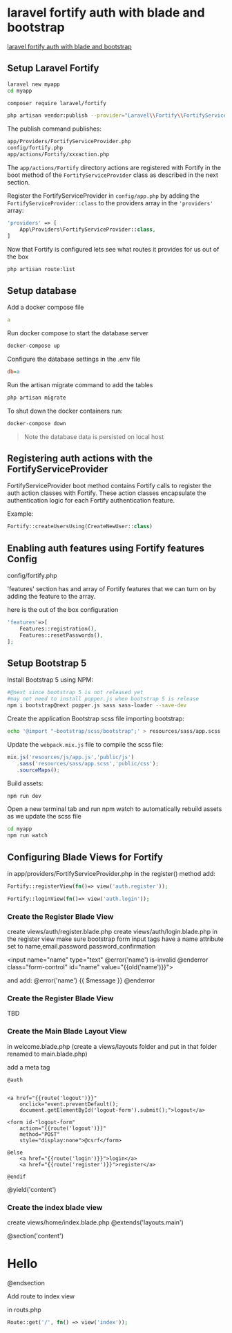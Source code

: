 # laravel fortify auth with blade and bootstrap

[laravel fortify auth with blade and bootstrap](https://aregsar.com/blog/2020/laravel-fortify-auth-with-blade-and-bootstrap)

## Setup Laravel Fortify

```bash
laravel new myapp
cd myapp
```

```bash
composer require laravel/fortify
```

```bash
php artisan vendor:publish --provider="Laravel\\Fortify\\FortifyServiceProvider"
```

The publish command publishes:

```bash
app/Providers/FortifyServiceProvider.php
config/fortify.php
app/actions/Fortify/xxxaction.php
```

The `app/actions/Fortify` directory actions are registered with Fortify in the boot method of the `FortifyServiceProvider` class as described in the next section.

Register the FortifyServiceProvider in `config/app.php` by adding the `FortifyServiceProvider::class` to the providers array in the `'providers'` array:

```php
'providers' => [
    App\Providers\FortifyServiceProvider::class,
]
```

Now that Fortify is configured lets see what routes it provides for us out of the box

```bash
php artisan route:list
```

## Setup database

Add a docker compose file

```yaml
a
```

Run docker compose to start the database server

```bash
docker-compose up
```

Configure the database settings in the .env file

```ini
db=a
```

Run the artisan migrate command to add the tables

```bash
php artisan migrate
```

To shut down the docker containers run:

```bash
docker-compose down
```

> Note the database data is persisted on local host

## Registering auth actions with the FortifyServiceProvider

FortifyServiceProvider boot method contains Fortify calls to register the auth action classes with Fortify. These action classes encapsulate the authentication logic for each Fortify authentication feature.

Example:

```php
Fortify::createUsersUsing(CreateNewUser::class)
```

## Enabling auth features using Fortify features Config

config/fortify.php

'features' section has and array of Fortify features that we can turn on by adding the feature to the array.

here is the out of the box configuration

```php
'features'=>[
    Features::registration(),
    Features::resetPasswords(),
];
```

## Setup Bootstrap 5

Install Bootstrap 5 using NPM:

```bash
#@next since bootstrap 5 is not released yet
#may not need to install popper.js when bootstrap 5 is release
npm i bootstrap@next popper.js sass sass-loader --save-dev
```

Create the application Bootstrap scss file importing bootstrap:

```bash
echo '@import "~bootstrap/scss/bootstrap";' > resources/sass/app.scss
```

Update the `webpack.mix.js` file to compile the scss file:

```js
mix.js('resources/js/app.js','public/js')
   .sass('resources/sass/app.scss','public/css');
   .sourceMaps();
```

Build assets:

```bash
npm run dev
```

Open a new terminal tab and run npm watch to automatically rebuild assets as we update the scss file

```bash
cd myapp
npm run watch
```

## Configuring Blade Views for Fortify

in app/providers/FortifyServiceProvider.php
in the register() method add:

```php
Fortify::registerView(fn()=> view('auth.register'));

Fortify::loginView(fn()=> view('auth.login'));
```

### Create the Register Blade View

create views/auth/register.blade.php
create views/auth/login.blade.php
in the register view make sure bootstrap form input tags
have a name attribute set to name,email.password.password_confirmation

<input name="name" type="text" @error('name') is-invalid @enderror class="form-control" id="name" value="{{old('name')}}">

and add:
@error('name')
<span class="invalid-feedback" role="alert">
{{ $message }}
</span>
@enderror

### Create the Register Blade View

TBD

### Create the Main Blade Layout View

in welcome.blade.php (create a views/layouts folder
and put in that folder renamed to main.blade.php)

add a meta tag

<meta name="csrf-token" content="{{csrf_token()}}">
<title>{{config('app.name')}}</title>
<link href="{{asset('css/app.css')}}" rel="stylesheet">
<script src="{{asset('js/app.js')}}" defer></script>

    @auth


    <a href="{{route('logout')}}"
    	onclick="event.preventDefault();
    	document.getElementById('logout-form').submit();">logout</a>

    <form id-"logout-form"
    	action="{{route('logout')}}"
    	method="POST"
    	style="display:none">@csrf</form>

    @else
    	<a href="{{route('login')}}">login</a>
    	<a href="{{route('register')}}">register</a>

    @endif

<main class="container">
	@yield('content')
</main>

### Create the index blade view

create views/home/index.blade.php
@extends('layouts.main')

@section('content')

<h1>Hello</h1>
@endsection

Add route to index view

in routs.php

```php
Route::get('/', fn() => view('index'));
```
